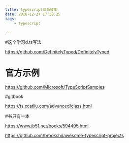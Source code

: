 ```yaml
---
title: typescript资源收集
date: 2018-12-27 17:38:25
tags:
	- typescript

---
```




#这个学习d.ts写法

https://github.com/DefinitelyTyped/DefinitelyTyped



# 官方示例

https://github.com/Microsoft/TypeScriptSamples



#gitbook

https://ts.xcatliu.com/advanced/class.html



#书只有一本

https://www.jb51.net/books/594495.html





https://github.com/brookshi/awesome-typescript-projects